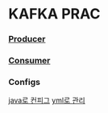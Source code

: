 # KAFKA PRAC

### [Producer](https://github.com/immsee098/kafkaPrac/blob/feature/yhs/src/main/java/com/bithumb/msacommunity/service/ReplyServiceImpl.java)

### [Consumer](https://github.com/immsee098/kafkaPrac/blob/feature/yhs/src/main/java/com/bithumb/msacommunity/router/Consumer.java)

### Configs
[java로 컨피그](https://github.com/immsee098/kafkaPrac/blob/feature/yhs/src/main/java/com/bithumb/msacommunity/router/KafkaConsumerConfig.java)
[yml로 관리](https://github.com/immsee098/kafkaPrac/blob/feature/yhs/src/main/resources/application.yml)
